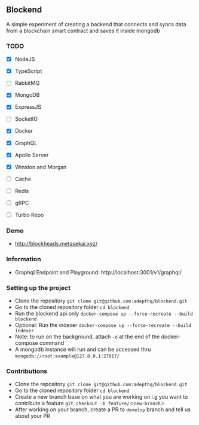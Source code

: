 ## Blockend
A simple experiment of creating a backend that connects and syncs data from a blockchain smart contract and saves it inside mongodb

### TODO
- [x] NodeJS
- [x] TypeScript
- [ ] RabbitMQ
- [x] MongoDB
- [x] ExpressJS
- [ ] SocketIO
- [x] Docker
- [x] GraphQL
- [x] Apollo Server
- [x] Winston and Morgan
- [ ] Cache
- [ ] Redis
- [ ] gRPC
- [ ] Turbo Repo



### Demo
- http://blockheads.metasekai.xyz/

### Information
- Graphql Endpoint and Playground: http://localhost:3001/v1/graphql/

### Setting up the project
- Clone the repository `git clone git@github.com:adepthq/blockend.git`
- Go to the cloned repository folder `cd blockend`
- Run the blockend api only `docker-compose up --force-recreate --build blockend`
- Optional: Run the indexer `docker-compose up --force-recreate --build indexer`
- Note: to run on the background, attach `-d` at the end of the docker-compose command
- A mongodb instance will run and can be accessed thru `mongodb://root:example@127.0.0.1:27017/`


### Contributions
- Clone the repository `git clone git@github.com:adepthq/blockend.git`
- Go to the cloned repository folder `cd blockend`
- Create a new branch base on what you are working on i.g you want to contribute a feature `git checkout -b feature/＜new-branch＞`
- After working on your branch, create a PR to `develop` branch and tell us about your PR